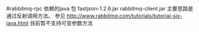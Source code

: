 ﻿#rabbitmq-rpc
依赖的java 包 fastjson-1.2.6.jar
rabbitmq-client.jar
主要思路是通过反射调用方法。
参见
http://www.rabbitmq.com/tutorials/tutorial-six-java.html
目前暂不支持可变参数方法